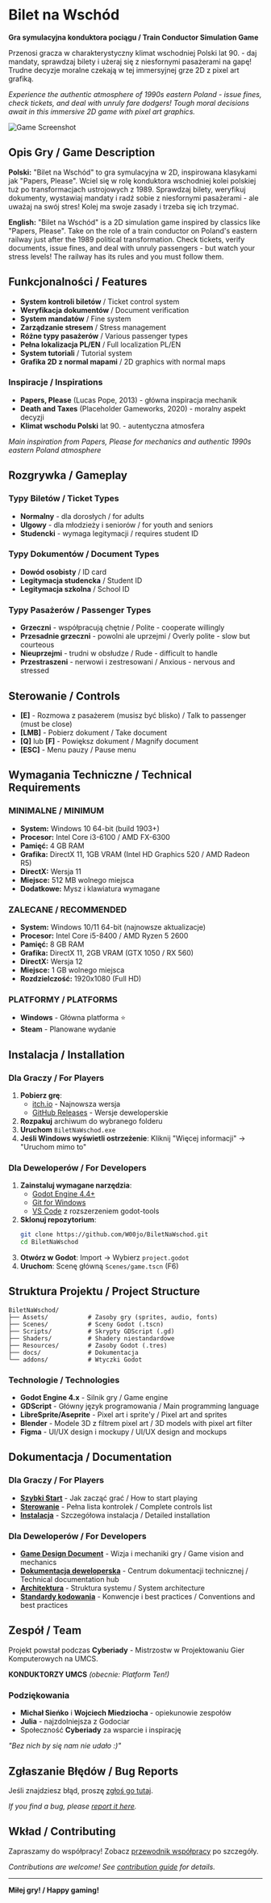 # Bilet na Wschód

**Gra symulacyjna konduktora pociągu / Train Conductor Simulation Game**

Przenosi gracza w charakterystyczny klimat wschodniej Polski lat 90. - daj mandaty, sprawdzaj bilety i użeraj się z niesfornymi pasażerami na gapę! Trudne decyzje moralne czekają w tej immersyjnej grze 2D z pixel art grafiką.

*Experience the authentic atmosphere of 1990s eastern Poland - issue fines, check tickets, and deal with unruly fare dodgers! Tough moral decisions await in this immersive 2D game with pixel art graphics.*

![Game Screenshot](docs/images/screenshot.png) <!-- Dodamy potem! -->

## Opis Gry / Game Description

**Polski:**
"Bilet na Wschód" to gra symulacyjna w 2D, inspirowana klasykami jak "Papers, Please". Wciel się w rolę konduktora wschodniej kolei polskiej tuż po transformacjach ustrojowych z 1989. Sprawdzaj bilety, weryfikuj dokumenty, wystawiaj mandaty i radź sobie z niesfornymi pasażerami - ale uważaj na swój stres! Kolej ma swoje zasady i trzeba się ich trzymać.

**English:**
"Bilet na Wschód" is a 2D simulation game inspired by classics like "Papers, Please". Take on the role of a train conductor on Poland's eastern railway just after the 1989 political transformation. Check tickets, verify documents, issue fines, and deal with unruly passengers - but watch your stress levels! The railway has its rules and you must follow them.

## Funkcjonalności / Features

- **System kontroli biletów** / Ticket control system
- **Weryfikacja dokumentów** / Document verification  
- **System mandatów** / Fine system
- **Zarządzanie stresem** / Stress management
- **Różne typy pasażerów** / Various passenger types
- **Pełna lokalizacja PL/EN** / Full localization PL/EN
- **System tutoriali** / Tutorial system
- **Grafika 2D z normal mapami** / 2D graphics with normal maps

### Inspiracje / Inspirations
- **Papers, Please** (Lucas Pope, 2013) - główna inspiracja mechanik
- **Death and Taxes** (Placeholder Gameworks, 2020) - moralny aspekt decyzji
- **Klimat wschodu Polski** lat 90. - autentyczna atmosfera

*Main inspiration from Papers, Please for mechanics and authentic 1990s eastern Poland atmosphere*

## Rozgrywka / Gameplay

### Typy Biletów / Ticket Types
- **Normalny** - dla dorosłych / for adults
- **Ulgowy** - dla młodzieży i seniorów / for youth and seniors  
- **Studencki** - wymaga legitymacji / requires student ID

### Typy Dokumentów / Document Types
- **Dowód osobisty** / ID card
- **Legitymacja studencka** / Student ID
- **Legitymacja szkolna** / School ID

### Typy Pasażerów / Passenger Types
- **Grzeczni** - współpracują chętnie / Polite - cooperate willingly
- **Przesadnie grzeczni** - powolni ale uprzejmi / Overly polite - slow but courteous
- **Nieuprzejmi** - trudni w obsłudze / Rude - difficult to handle
- **Przestraszeni** - nerwowi i zestresowani / Anxious - nervous and stressed

## Sterowanie / Controls

- **[E]** - Rozmowa z pasażerem (musisz być blisko) / Talk to passenger (must be close)
- **[LMB]** - Pobierz dokument / Take document
- **[Q]** lub **[F]** - Powiększ dokument / Magnify document
- **[ESC]** - Menu pauzy / Pause menu

## Wymagania Techniczne / Technical Requirements

### MINIMALNE / MINIMUM
- **System:** Windows 10 64-bit (build 1903+)
- **Procesor:** Intel Core i3-6100 / AMD FX-6300
- **Pamięć:** 4 GB RAM
- **Grafika:** DirectX 11, 1GB VRAM (Intel HD Graphics 520 / AMD Radeon R5)
- **DirectX:** Wersja 11
- **Miejsce:** 512 MB wolnego miejsca
- **Dodatkowe:** Mysz i klawiatura wymagane

### ZALECANE / RECOMMENDED  
- **System:** Windows 10/11 64-bit (najnowsze aktualizacje)
- **Procesor:** Intel Core i5-8400 / AMD Ryzen 5 2600
- **Pamięć:** 8 GB RAM
- **Grafika:** DirectX 11, 2GB VRAM (GTX 1050 / RX 560)
- **DirectX:** Wersja 12
- **Miejsce:** 1 GB wolnego miejsca
- **Rozdzielczość:** 1920x1080 (Full HD)

### PLATFORMY / PLATFORMS
- **Windows** - Główna platforma ⭐
- **Steam** - Planowane wydanie

## Instalacja / Installation

### Dla Graczy / For Players
1. **Pobierz grę**:
   - [itch.io](https://wuj0.itch.io/bilet-na-wschd) - Najnowsza wersja
   - [GitHub Releases](../../releases) - Wersje deweloperskie
2. **Rozpakuj** archiwum do wybranego folderu
3. **Uruchom** `BiletNaWschod.exe`
4. **Jeśli Windows wyświetli ostrzeżenie**: Kliknij "Więcej informacji" → "Uruchom mimo to"

### Dla Deweloperów / For Developers
1. **Zainstaluj wymagane narzędzia**:
   - [Godot Engine 4.4+](https://godotengine.org/)
   - [Git for Windows](https://git-scm.com/)
   - [VS Code](https://code.visualstudio.com/) z rozszerzeniem godot-tools
2. **Sklonuj repozytorium**:
   ```bash
   git clone https://github.com/W00jo/BiletNaWschod.git
   cd BiletNaWschod
   ```
3. **Otwórz w Godot**: Import → Wybierz `project.godot`
4. **Uruchom**: Scenę główną `Scenes/game.tscn` (F6)

## Struktura Projektu / Project Structure

```
BiletNaWschod/
├── Assets/           # Zasoby gry (sprites, audio, fonts)
├── Scenes/           # Sceny Godot (.tscn)
├── Scripts/          # Skrypty GDScript (.gd)
├── Shaders/          # Shadery niestandardowe
├── Resources/        # Zasoby Godot (.tres)
├── docs/             # Dokumentacja
└── addons/           # Wtyczki Godot
```

### Technologie / Technologies
- **Godot Engine 4.x** - Silnik gry / Game engine
- **GDScript** - Główny język programowania / Main programming language  
- **LibreSprite/Aseprite** - Pixel art i sprite'y / Pixel art and sprites
- **Blender** - Modele 3D z filtrem pixel art / 3D models with pixel art filter
- **Figma** - UI/UX design i mockupy / UI/UX design and mockups

## Dokumentacja / Documentation

### Dla Graczy / For Players
- **[Szybki Start](docs/QUICKSTART.md)** - Jak zacząć grać / How to start playing
- **[Sterowanie](docs/CONTROLS.md)** - Pełna lista kontrolek / Complete controls list
- **[Instalacja](docs/SETUP.md)** - Szczegółowa instalacja / Detailed installation

### Dla Deweloperów / For Developers
- **[Game Design Document](docs/GDD.md)** - Wizja i mechaniki gry / Game vision and mechanics
- **[Dokumentacja deweloperska](docs/dev/INDEX.md)** - Centrum dokumentacji technicznej / Technical documentation hub
- **[Architektura](docs/dev/ARCHITEKTURA.md)** - Struktura systemu / System architecture
- **[Standardy kodowania](docs/dev/CODING-STANDARDS.md)** - Konwencje i best practices / Conventions and best practices

## Zespół / Team

Projekt powstał podczas **Cyberiady** - Mistrzostw w Projektowaniu Gier Komputerowych na UMCS.

**KONDUKTORZY UMCS** *(obecnie: Platform Ten!)*

### Podziękowania
- **Michał Sieńko** i **Wojciech Miedziocha** - opiekunowie zespołów
- **Julia** - najzdolniejsza z Godociar 
- Społeczność **Cyberiady** za wsparcie i inspirację

*"Bez nich by się nam nie udało :)"*

## Zgłaszanie Błędów / Bug Reports

Jeśli znajdziesz błąd, proszę [zgłoś go tutaj](../../issues).

*If you find a bug, please [report it here](../../issues).*

## Wkład / Contributing

Zapraszamy do współpracy! Zobacz [przewodnik współpracy](docs/dev/CONTRIBUTING.md) po szczegóły.

*Contributions are welcome! See [contribution guide](docs/dev/CONTRIBUTING.md) for details.*

---

**Miłej gry! / Happy gaming!**